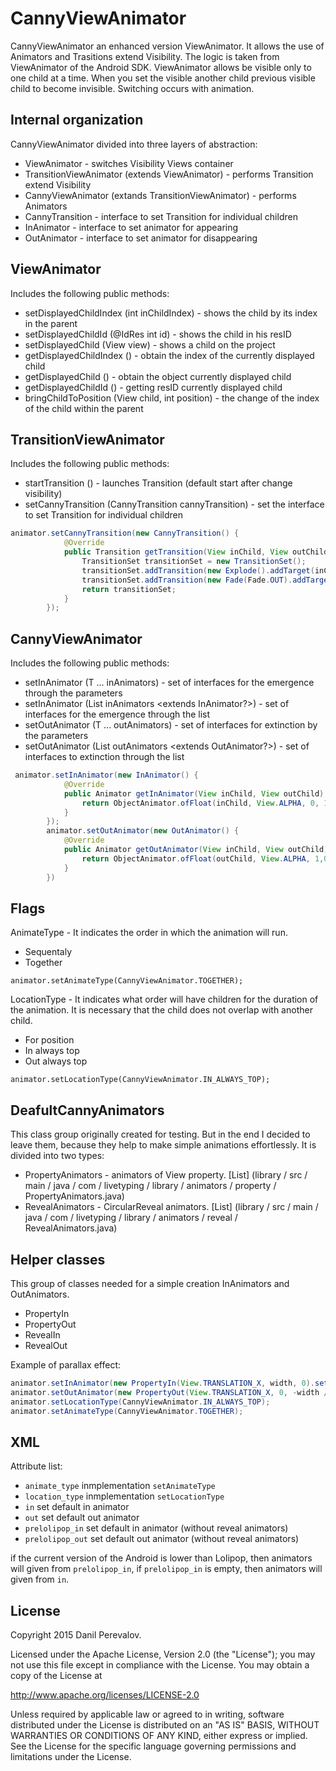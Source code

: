 # CannyViewAnimator
CannyViewAnimator an enhanced version ViewAnimator.
It allows the use of Animators and Trasitions extend Visibility.
The logic is taken from ViewAnimator of the Android SDK. ViewAnimator allows
be visible only to one child at a time. When you set the visible another child
previous visible child to become invisible. Switching occurs with animation.

## Internal organization
CannyViewAnimator divided into three layers of abstraction:
* ViewAnimator - switches Visibility Views container
* TransitionViewAnimator (extends ViewAnimator) - performs Transition extend Visibility
* CannyViewAnimator (extands TransitionViewAnimator) - performs Animators
* CannyTransition - interface to set Transition for individual children
* InAnimator - interface to set animator for appearing
* OutAnimator - interface to set animator for disappearing

## ViewAnimator
Includes the following public methods:
* setDisplayedChildIndex (int inChildIndex) - shows the child by its index in the parent
* setDisplayedChildId (@IdRes int id) - shows the child in his resID
* setDisplayedChild (View view) - shows a child on the project
* getDisplayedChildIndex () - obtain the index of the currently displayed child
* getDisplayedChild () - obtain the object currently displayed child
* getDisplayedChildId () - getting resID currently displayed child
* bringChildToPosition (View child, int position) - the change of the index of the child within the parent

## TransitionViewAnimator
Includes the following public methods:
* startTransition () - launches Transition (default start after change visibility)
* setCannyTransition (CannyTransition cannyTransition) - set the interface to set Transition for individual children
```java
animator.setCannyTransition(new CannyTransition() {
            @Override
            public Transition getTransition(View inChild, View outChild) {
                TransitionSet transitionSet = new TransitionSet();
                transitionSet.addTransition(new Explode().addTarget(inChild));
                transitionSet.addTransition(new Fade(Fade.OUT).addTarget(outChild));
                return transitionSet;
            }
        });
```
## CannyViewAnimator
Includes the following public methods:
* setInAnimator (T ... inAnimators) - set of interfaces for the emergence through the parameters
* setInAnimator (List inAnimators <extends InAnimator?>) - set of interfaces for the emergence through the list
* setOutAnimator (T ... outAnimators) - set of interfaces for extinction by the parameters
* setOutAnimator (List outAnimators <extends OutAnimator?>) - set of interfaces to extinction through the list


```java
 animator.setInAnimator(new InAnimator() {
            @Override
            public Animator getInAnimator(View inChild, View outChild) {
                return ObjectAnimator.ofFloat(inChild, View.ALPHA, 0, 1);
            }
        });
        animator.setOutAnimator(new OutAnimator() {
            @Override
            public Animator getOutAnimator(View inChild, View outChild) {
                return ObjectAnimator.ofFloat(outChild, View.ALPHA, 1,0);
            }
        })
```


## Flags
AnimateType - It indicates the order in which the animation will run.
 - Sequentaly
 - Together

`animator.setAnimateType(CannyViewAnimator.TOGETHER);`

LocationType - It indicates what order will have children for the duration of the animation. It is necessary that the child does not overlap with another child.
 - For position
 - In always top
 - Out always top

`animator.setLocationType(CannyViewAnimator.IN_ALWAYS_TOP);`

## DeafultCannyAnimators
This class group originally created for testing. But in the end I decided to leave them, because they help to make simple animations effortlessly.
It is divided into two types:
  * PropertyAnimators - animators of View property. [List] (library / src / main / java / com / livetyping / library / animators / property / PropertyAnimators.java)
  * RevealAnimators - CircularReveal animators. [List] (library / src / main / java / com / livetyping / library / animators / reveal / RevealAnimators.java)

## Helper classes
This group of classes needed for a simple creation InAnimators and OutAnimators.
 * PropertyIn
 * PropertyOut
 * RevealIn
 * RevealOut

Example of parallax effect:
```java
animator.setInAnimator(new PropertyIn(View.TRANSLATION_X, width, 0).setDuration(1000));
animator.setOutAnimator(new PropertyOut(View.TRANSLATION_X, 0, -width / 2).setDuration(1000));
animator.setLocationType(CannyViewAnimator.IN_ALWAYS_TOP);
animator.setAnimateType(CannyViewAnimator.TOGETHER);
```
## XML
Attribute list:
 * `animate_type` inmplementation `setAnimateType`
 * `location_type` inmplementation `setLocationType`
 * `in` set default in animator
 * `out` set default out animator
 * `prelolipop_in` set default in animator (without reveal animators)
 * `prelolipop_out` set default out animator (without reveal animators)

if the current version of the Android is lower than Lolipop, then animators will given from `prelolipop_in`, if `prelolipop_in`  is empty, then animators will given from `in`.

## License
Copyright 2015 Danil Perevalov.

Licensed under the Apache License, Version 2.0 (the "License");
you may not use this file except in compliance with the License.
You may obtain a copy of the License at

http://www.apache.org/licenses/LICENSE-2.0

Unless required by applicable law or agreed to in writing, software
distributed under the License is distributed on an "AS IS" BASIS,
WITHOUT WARRANTIES OR CONDITIONS OF ANY KIND, either express or implied.
See the License for the specific language governing permissions and
limitations under the License.

